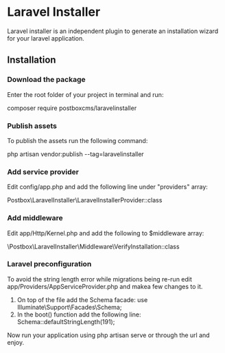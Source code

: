 # Laravel Installer
Laravel installer is an independent plugin to generate an installation wizard for your laravel application.

## Installation

### Download the package
Enter the root folder of your project in terminal and run:

composer require postboxcms/laravelinstaller

### Publish assets
To publish the assets run the following command:

php artisan vendor:publish --tag=laravelinstaller

### Add service provider
Edit config/app.php and add the following line under "providers" array:

Postbox\LaravelInstaller\LaravelInstallerProvider::class

### Add middleware
Edit app/Http/Kernel.php and add the following to $middleware array:

\Postbox\LaravelInstaller\Middleware\VerifyInstallation::class

### Laravel preconfiguration
To avoid the string length error while migrations being re-run edit app/Providers/AppServiceProvider.php and makea few changes to it.

1. On top of the file add the Schema facade:
    use Illuminate\Support\Facades\Schema;
2. In the boot() function add the following line:
    Schema::defaultStringLength(191); 

Now run your application using php artisan serve or through the url and enjoy.